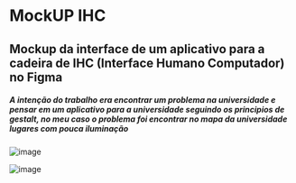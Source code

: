 # MockUP IHC
## Mockup da interface de um aplicativo para a cadeira de IHC (Interface Humano Computador) no Figma

##### A intenção do trabalho era encontrar um problema na universidade e pensar em um aplicativo para a universidade seguindo os principios de gestalt, no meu caso o problema foi encontrar no mapa da universidade lugares com pouca iluminação 

![image](https://github.com/user-attachments/assets/780b2093-12c4-40eb-a8bd-e9c806117fe2)

![image](https://github.com/user-attachments/assets/6069d011-0daa-4de1-a9e4-f5a223a6dce8)
